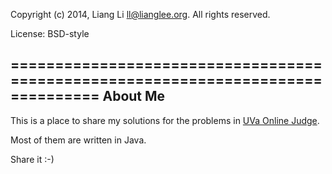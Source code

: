 Copyright (c) 2014, Liang Li <ll@lianglee.org>. All rights reserved.

License: BSD-style

================================================================================
About Me
-----------------

This is a place to share my solutions for the problems in [UVa Online Judge].

Most of them are written in Java.

Share it :-)

[UVa Online Judge]: http://uva.onlinejudge.org/



